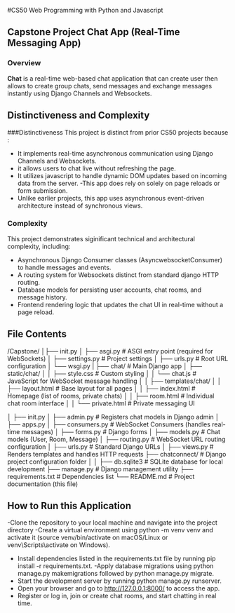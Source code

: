 #CS50 Web Programming with Python and Javascript
## Capstone Project Chat App (Real-Time Messaging App)

### Overview
**Chat** is a real-time web-based chat application that can create user then allows to create group chats, send messages and exchange messages instantly using Django Channels and Websockets.

## Distinctiveness and Complexity

###Distinctiveness
This project is distinct from prior CS50 projects because :
- It implements real-time asynchronous communication using Django Channels and Websockets.
- it allows users to chat live without refreshing the page.
- It utilizes javascript to handle dynamic DOM updates based on incoming data  from the server.
-This app does rely on solely on page reloads or form submission.
- Unlike earlier projects, this app uses asynchronous event-driven architecture instead of synchronous views.

### Complexity 
 This project demonstrates siginificant technical and architectural complexity, including:
- Asynchronous Django Consumer classes (AsyncwebsocketConsumer) to handle messages and events.
- A routing system for Websockets distinct from standard django HTTP routing.
- Database models for persisting user accounts, chat rooms, and message history.
- Frontend rendering logic that updates the chat UI in real-time without a page reload.


## File Contents

/Capstone/
│├── init.py
│ ├── asgi.py # ASGI entry point (required for WebSockets)
│ ├── settings.py # Project settings
│ ├── urls.py # Root URL configuration
│ └── wsgi.py
 | 
├── chat/ # Main Django app
│ ├── static/chat/
│ │ ├── style.css # Custom styling
│ │ └── chat.js # JavaScript for WebSocket message handling
│
│ ├── templates/chat/
│ │ ├── layout.html # Base layout for all pages
│ │ ├── index.html # Homepage (list of rooms, private chats)
│ │ ├── room.html # Individual chat room interface
│ │ └── private.html # Private messaging UI

│ ├── init.py
│ ├── admin.py # Registers chat models in Django admin
│ ├── apps.py
│ ├── consumers.py # WebSocket Consumers (handles real-time messages)
│ ├── forms.py # Django forms 
│ ├── models.py # Chat models (User, Room, Message)
│ ├── routing.py # WebSocket URL routing configuration
│ ├── urls.py # Standard Django URLs
│ ├── views.py # Renders templates and handles HTTP requests
├── chatconnect/ # Django project configuration folder
│ │
├── db.sqlite3 # SQLite database for local development
├── manage.py # Django management utility
├── requirements.txt # Dependencies list
└── README.md # Project documentation (this file)


## How to Run this Application
-Clone the repository to your local machine and navigate into the project directory
-Create a virtual environment using python -m venv venv and activate it (source venv/bin/activate on macOS/Linux or venv\Scripts\activate on Windows).
- Install dependencies listed in the requirements.txt file by running pip install -r requirements.txt.
-Apply database migrations using python manage.py makemigrations followed by python manage.py migrate.
- Start the development server by running python manage.py runserver.
- Open your browser and go to http://127.0.0.1:8000/ to access the app.
- Register or log in, join or create chat rooms, and start chatting in real time.
